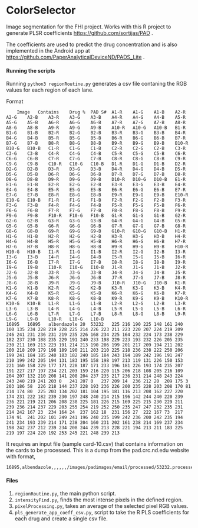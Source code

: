 # ColorSelector
Image segmentation for the FHI project. Works with this R project to generate PLSR coefficients https://github.com/sortijas/PAD .

The coefficients are used to predict the drug concentration and is also implemented in the Android app at https://github.com/PaperAnalyticalDeviceND/PADS_Lite .

#### Running the scripts
Running ```python3 regionRoutine.py``` generates a csv file contaning the RGB values for each region of each lane. 

Format
```
	Image	Contains	Drug %	PAD S#	A1-R	A1-G	A1-B	A2-R	A2-G	A2-B	A3-R	A3-G	A3-B	A4-R	A4-G	A4-B	A5-R	A5-G	A5-B	A6-R	A6-G	A6-B	A7-R	A7-G	A7-B	A8-R	A8-G	A8-B	A9-R	A9-G	A9-B	A10-R	A10-G	A10-B	B1-R	B1-G	B1-B	B2-R	B2-G	B2-B	B3-R	B3-G	B3-B	B4-R	B4-G	B4-B	B5-R	B5-G	B5-B	B6-R	B6-G	B6-B	B7-R	B7-G	B7-B	B8-R	B8-G	B8-B	B9-R	B9-G	B9-B	B10-R	B10-G	B10-B	C1-R	C1-G	C1-B	C2-R	C2-G	C2-B	C3-R	C3-G	C3-B	C4-R	C4-G	C4-B	C5-R	C5-G	C5-B	C6-R	C6-G	C6-B	C7-R	C7-G	C7-B	C8-R	C8-G	C8-B	C9-R	C9-G	C9-B	C10-R	C10-G	C10-B	D1-R	D1-G	D1-B	D2-R	D2-G	D2-B	D3-R	D3-G	D3-B	D4-R	D4-G	D4-B	D5-R	D5-G	D5-B	D6-R	D6-G	D6-B	D7-R	D7-G	D7-B	D8-R	D8-G	D8-B	D9-R	D9-G	D9-B	D10-R	D10-G	D10-B	E1-R	E1-G	E1-B	E2-R	E2-G	E2-B	E3-R	E3-G	E3-B	E4-R	E4-G	E4-B	E5-R	E5-G	E5-B	E6-R	E6-G	E6-B	E7-R	E7-G	E7-B	E8-R	E8-G	E8-B	E9-R	E9-G	E9-B	E10-R	E10-G	E10-B	F1-R	F1-G	F1-B	F2-R	F2-G	F2-B	F3-R	F3-G	F3-B	F4-R	F4-G	F4-B	F5-R	F5-G	F5-B	F6-R	F6-G	F6-B	F7-R	F7-G	F7-B	F8-R	F8-G	F8-B	F9-R	F9-G	F9-B	F10-R	F10-G	F10-B	G1-R	G1-G	G1-B	G2-R	G2-G	G2-B	G3-R	G3-G	G3-B	G4-R	G4-G	G4-B	G5-R	G5-G	G5-B	G6-R	G6-G	G6-B	G7-R	G7-G	G7-B	G8-R	G8-G	G8-B	G9-R	G9-G	G9-B	G10-R	G10-G	G10-B	H1-R	H1-G	H1-B	H2-R	H2-G	H2-B	H3-R	H3-G	H3-B	H4-R	H4-G	H4-B	H5-R	H5-G	H5-B	H6-R	H6-G	H6-B	H7-R	H7-G	H7-B	H8-R	H8-G	H8-B	H9-R	H9-G	H9-B	H10-R	H10-G	H10-B	I1-R	I1-G	I1-B	I2-R	I2-G	I2-B	I3-R	I3-G	I3-B	I4-R	I4-G	I4-B	I5-R	I5-G	I5-B	I6-R	I6-G	I6-B	I7-R	I7-G	I7-B	I8-R	I8-G	I8-B	I9-R	I9-G	I9-B	I10-R	I10-G	I10-B	J1-R	J1-G	J1-B	J2-R	J2-G	J2-B	J3-R	J3-G	J3-B	J4-R	J4-G	J4-B	J5-R	J5-G	J5-B	J6-R	J6-G	J6-B	J7-R	J7-G	J7-B	J8-R	J8-G	J8-B	J9-R	J9-G	J9-B	J10-R	J10-G	J10-B	K1-R	K1-G	K1-B	K2-R	K2-G	K2-B	K3-R	K3-G	K3-B	K4-R	K4-G	K4-B	K5-R	K5-G	K5-B	K6-R	K6-G	K6-B	K7-R	K7-G	K7-B	K8-R	K8-G	K8-B	K9-R	K9-G	K9-B	K10-R	K10-G	K10-B	L1-R	L1-G	L1-B	L2-R	L2-G	L2-B	L3-R	L3-G	L3-B	L4-R	L4-G	L4-B	L5-R	L5-G	L5-B	L6-R	L6-G	L6-B	L7-R	L7-G	L7-B	L8-R	L8-G	L8-B	L9-R	L9-G	L9-B	L10-R	L10-G	L10-B																																																																																																																																																																																																																																																																																																																																																																												
16895	16895	albendazole	20	53232	225	216	190	225	148	161	240	100	135	234	228	219	228	225	214	226	223	211	223	220	207	224	219	209	246	241	231	236	231	219	235	226	168	234	225	164	232	224	173	238	229	182	237	230	188	235	229	191	240	233	198	229	223	193	232	226	205	235	230	211	169	213	223	191	214	213	190	206	199	201	217	209	194	211	202	200	218	209	179	198	189	190	211	203	210	225	218	236	238	222	250	206	199	241	184	185	240	183	182	240	185	184	243	194	189	242	196	191	247	210	199	242	205	194	131	183	195	158	198	197	213	119	131	226	150	153	221	160	158	229	177	171	228	187	171	233	196	181	226	193	174	235	207	191	227	217	197	234	221	203	159	216	220	115	206	218	108	205	216	109	204	207	132	210	208	141	208	204	237	235	217	236	231	214	248	243	224	243	240	219	241	203	0	241	207	0	237	209	14	236	212	20	209	175	3	203	186	58	226	218	144	237	228	193	236	226	200	235	228	203	208	170	81	214	174	80	225	203	134	202	181	104	195	181	116	213	208	162	227	220	174	231	222	182	239	230	197	248	240	214	215	196	142	244	240	220	239	236	221	219	221	206	208	238	225	181	226	215	169	225	215	230	229	211	239	236	214	237	229	203	255	254	219	252	250	235	247	247	232	235	231	214	242	167	23	234	164	24	237	162	18	231	156	27	222	167	73	217	174	91	241	202	101	249	241	196	240	235	199	242	236	200	242	235	194	241	234	193	239	214	171	238	204	160	231	202	161	238	214	169	237	234	198	242	237	212	239	234	208	244	239	213	228	221	194	213	211	183	225	219	197	224	220	192	253	245	221	248	239	213																																																																																																																																																																																																																																																																																																																																																																												
```

It requires an input file (sample card-10.csv) that contains information on the cards to be processed. This is a dump from the pad.crc.nd.edu website with format,
```
16895,albendazole,,,,,,/images/padimages/email/processed/53232.processed.png,,,,,,,,,,53232,20
```

#### Files
1. ```regionRoutine.py```, the main python script.
1. ```intensityFind.py```, finds the most intense pixels in the defined region.
1. ```pixelProcessing.py```, takes an average of the selected pixel RGB values.
1. ```pls_generate_app_coeff_csv.py```, script to take the R PLS coefficients for each drug and create a single csv file.
